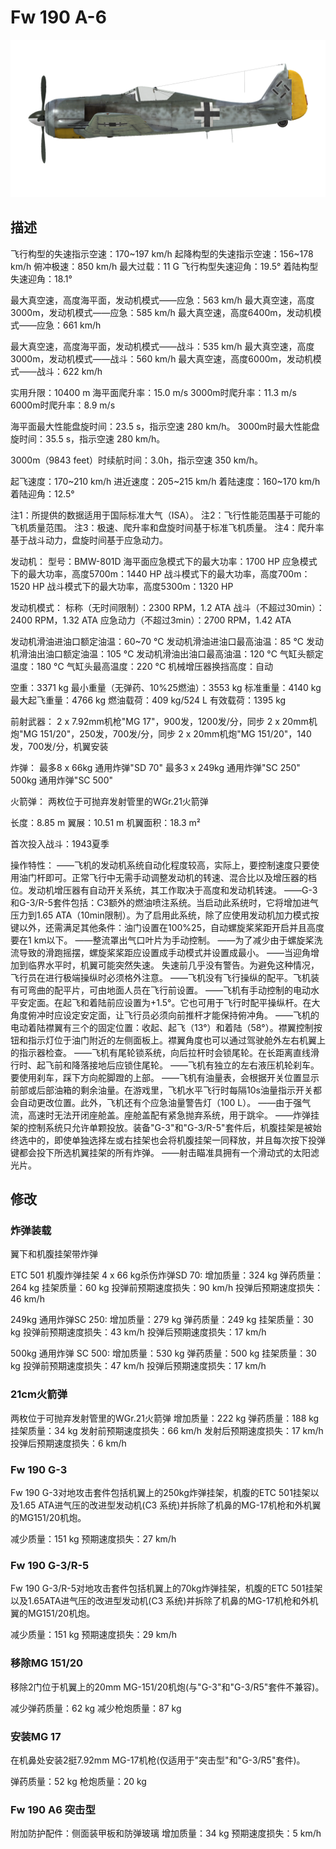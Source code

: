 ﻿# Fw 190 A-6

![fw190a6](../images/fw190a6.png)

## 描述

飞行构型的失速指示空速：170~197 km/h
起降构型的失速指示空速：156~178 km/h
俯冲极速：850 km/h
最大过载：11 G
飞行构型失速迎角：19.5°
着陆构型失速迎角：18.1°

最大真空速，高度海平面，发动机模式——应急：563 km/h
最大真空速，高度3000m，发动机模式——应急：585 km/h
最大真空速，高度6400m，发动机模式——应急：661 km/h

最大真空速，高度海平面，发动机模式——战斗：535 km/h
最大真空速，高度3000m，发动机模式——战斗：560 km/h
最大真空速，高度6000m，发动机模式——战斗：622 km/h

实用升限：10400 m
海平面爬升率：15.0 m/s
3000m时爬升率：11.3 m/s
6000m时爬升率：8.9 m/s

海平面最大性能盘旋时间：23.5 s，指示空速 280 km/h。
3000m时最大性能盘旋时间：35.5 s，指示空速 280 km/h。

3000m（9843 feet）时续航时间：3.0h，指示空速 350 km/h。

起飞速度：170~210 km/h
进近速度：205~215 km/h
着陆速度：160~170 km/h
着陆迎角：12.5°

注1：所提供的数据适用于国际标准大气（ISA）。
注2：飞行性能范围基于可能的飞机质量范围。
注3：极速、爬升率和盘旋时间基于标准飞机质量。
注4：爬升率基于战斗动力，盘旋时间基于应急动力。

发动机：
型号：BMW-801D
海平面应急模式下的最大功率：1700 HP
应急模式下的最大功率，高度5700m：1440 HP
战斗模式下的最大功率，高度700m：1520 HP
战斗模式下的最大功率，高度5300m：1320 HP

发动机模式：
标称（无时间限制）：2300 RPM，1.2 ATA
战斗（不超过30min）：2400 RPM，1.32 ATA
应急动力（不超过3min）：2700 RPM，1.42 ATA

发动机滑油进油口额定油温：60~70 °C
发动机滑油进油口最高油温：85 °C
发动机滑油出油口额定油温：105 °C
发动机滑油出油口最高油温：120 °C
气缸头额定温度：180 °C
气缸头最高温度：220 °C
机械增压器换挡高度：自动

空重：3371 kg
最小重量（无弹药、10%25燃油）：3553 kg
标准重量：4140 kg
最大起飞重量：4766 kg
燃油载荷：409 kg/524 L
有效载荷：1395 kg

前射武器：
2 x 7.92mm机枪"MG 17"，900发，1200发/分，同步
2 x 20mm机炮"MG 151/20"，250发，700发/分，同步
2 x 20mm机炮"MG 151/20"，140发，700发/分，机翼安装


炸弹：
最多8 x 66kg 通用炸弹"SD 70"
最多3 x 249kg 通用炸弹"SC 250"
500kg 通用炸弹"SC 500"

火箭弹：
两枚位于可抛弃发射管里的WGr.21火箭弹

长度：8.85 m
翼展：10.51 m
机翼面积：18.3 m²

首次投入战斗：1943夏季

操作特性：
——飞机的发动机系统自动化程度较高，实际上，要控制速度只要使用油门杆即可。正常飞行中无需手动调整发动机的转速、混合比以及增压器的档位。发动机增压器有自动开关系统，其工作取决于高度和发动机转速。
——G-3和G-3/R-5套件包括：C3额外的燃油喷注系统。当启动此系统时，它将增加进气压力到1.65 ATA（10min限制）。为了启用此系统，除了应使用发动机加力模式按键以外，还需满足其他条件：油门设置在100%25，自动螺旋桨桨距开启并且高度要在1 km以下。
——整流罩出气口叶片为手动控制。
——为了减少由于螺旋桨洗流导致的滑跑摇摆，螺旋桨桨距应设置成手动模式并设置成最小。
——当迎角增加到临界水平时，机翼可能突然失速。 失速前几乎没有警告。为避免这种情况，飞行员在进行极端操纵时必须格外注意。
——飞机没有飞行操纵的配平。飞机装有可弯曲的配平片，可由地面人员在飞行前设置。
——飞机有手动控制的电动水平安定面。在起飞和着陆前应设置为+1.5°。它也可用于飞行时配平操纵杆。在大角度俯冲时应设定安定面，让飞行员必须向前推杆才能保持俯冲角。
——飞机的电动着陆襟翼有三个的固定位置：收起、起飞（13°）和着陆（58°）。襟翼控制按钮和指示灯位于油门附近的左侧面板上。襟翼角度也可以通过驾驶舱外左右机翼上的指示器检查。
——飞机有尾轮锁系统，向后拉杆时会锁尾轮。在长距离直线滑行时、起飞前和降落接地后应锁住尾轮。
——飞机有独立的左右液压机轮刹车。要使用刹车，踩下方向舵脚蹬的上部。
——飞机有油量表，会根据开关位置显示前部或后部油箱的剩余油量。在游戏里，飞机水平飞行时每隔10s油量指示开关都会自动更改位置。此外，飞机还有个应急油量警告灯（100 L）。
——由于强气流，高速时无法开闭座舱盖。座舱盖配有紧急抛弃系统，用于跳伞。
——炸弹挂架的控制系统只允许单颗投放。装备"G-3"和"G-3/R-5"套件后，机腹挂架是被始终选中的，即使单独选择左或右挂架也会将机腹挂架一同释放，并且每次按下投弹键都会投下所选机翼挂架的所有炸弹。
——射击瞄准具拥有一个滑动式的太阳滤光片。


## 修改


### 炸弹装载

翼下和机腹挂架带炸弹

ETC 501 机腹炸弹挂架
4 x 66 kg杀伤炸弹SD 70:
增加质量：324 kg
弹药质量：264 kg
挂架质量：60 kg
投弹前预期速度损失：90 km/h
投弹后预期速度损失：46 km/h

249kg 通用炸弹SC 250:
增加质量：279 kg
弹药质量：249 kg
挂架质量：30 kg
投弹前预期速度损失：43 km/h
投弹后预期速度损失：17 km/h

500kg 通用炸弹 SC 500:
增加质量：530 kg
弹药质量：500 kg
挂架质量：30 kg
投弹前预期速度损失：47 km/h
投弹后预期速度损失：17 km/h

### 21cm火箭弹

两枚位于可抛弃发射管里的WGr.21火箭弹
增加质量：222 kg
弹药质量：188 kg
挂架质量：34 kg
发射前预期速度损失：66 km/h
发射后预期速度损失：17 km/h
投弹后预期速度损失：6 km/h

### Fw 190 G-3

Fw 190 G-3对地攻击套件包括机翼上的250kg炸弹挂架，机腹的ETC 501挂架以及1.65 ATA进气压的改进型发动机(C3 系统)并拆除了机鼻的MG-17机枪和外机翼的MG151/20机炮。

减少质量：151 kg
预期速度损失：27 km/h

### Fw 190 G-3/R-5

Fw 190 G-3/R-5对地攻击套件包括机翼上的70kg炸弹挂架，机腹的ETC 501挂架以及1.65ATA进气压的改进型发动机(C3 系统)并拆除了机鼻的MG-17机枪和外机翼的MG151/20机炮。

减少质量：151 kg
预期速度损失：29 km/h﻿

### 移除MG 151/20

移除2门位于机翼上的20mm MG-151/20机炮(与"G-3"和"G-3/R5"套件不兼容)。

减少弹药质量：62 kg
减少枪炮质量：87 kg
﻿

### 安装MG 17

在机鼻处安装2挺7.92mm MG-17机枪(仅适用于"突击型"和"G-3/R5"套件)。

弹药质量：52 kg
枪炮质量：20 kg
﻿

### Fw 190 A6 突击型

附加防护配件：侧面装甲板和防弹玻璃
增加质量：34 kg
预期速度损失：5 km/h